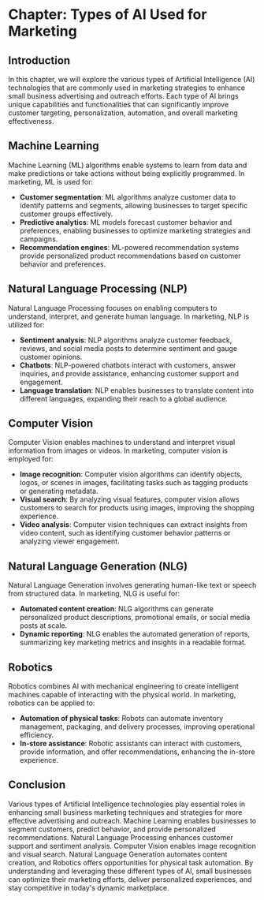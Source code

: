 Chapter: Types of AI Used for Marketing
=======================================

Introduction
------------

In this chapter, we will explore the various types of Artificial Intelligence (AI) technologies that are commonly used in marketing strategies to enhance small business advertising and outreach efforts. Each type of AI brings unique capabilities and functionalities that can significantly improve customer targeting, personalization, automation, and overall marketing effectiveness.

Machine Learning
----------------

Machine Learning (ML) algorithms enable systems to learn from data and make predictions or take actions without being explicitly programmed. In marketing, ML is used for:

* **Customer segmentation**: ML algorithms analyze customer data to identify patterns and segments, allowing businesses to target specific customer groups effectively.
* **Predictive analytics**: ML models forecast customer behavior and preferences, enabling businesses to optimize marketing strategies and campaigns.
* **Recommendation engines**: ML-powered recommendation systems provide personalized product recommendations based on customer behavior and preferences.

Natural Language Processing (NLP)
---------------------------------

Natural Language Processing focuses on enabling computers to understand, interpret, and generate human language. In marketing, NLP is utilized for:

* **Sentiment analysis**: NLP algorithms analyze customer feedback, reviews, and social media posts to determine sentiment and gauge customer opinions.
* **Chatbots**: NLP-powered chatbots interact with customers, answer inquiries, and provide assistance, enhancing customer support and engagement.
* **Language translation**: NLP enables businesses to translate content into different languages, expanding their reach to a global audience.

Computer Vision
---------------

Computer Vision enables machines to understand and interpret visual information from images or videos. In marketing, computer vision is employed for:

* **Image recognition**: Computer vision algorithms can identify objects, logos, or scenes in images, facilitating tasks such as tagging products or generating metadata.
* **Visual search**: By analyzing visual features, computer vision allows customers to search for products using images, improving the shopping experience.
* **Video analysis**: Computer vision techniques can extract insights from video content, such as identifying customer behavior patterns or analyzing viewer engagement.

Natural Language Generation (NLG)
---------------------------------

Natural Language Generation involves generating human-like text or speech from structured data. In marketing, NLG is useful for:

* **Automated content creation**: NLG algorithms can generate personalized product descriptions, promotional emails, or social media posts at scale.
* **Dynamic reporting**: NLG enables the automated generation of reports, summarizing key marketing metrics and insights in a readable format.

Robotics
--------

Robotics combines AI with mechanical engineering to create intelligent machines capable of interacting with the physical world. In marketing, robotics can be applied to:

* **Automation of physical tasks**: Robots can automate inventory management, packaging, and delivery processes, improving operational efficiency.
* **In-store assistance**: Robotic assistants can interact with customers, provide information, and offer recommendations, enhancing the in-store experience.

Conclusion
----------

Various types of Artificial Intelligence technologies play essential roles in enhancing small business marketing techniques and strategies for more effective advertising and outreach. Machine Learning enables businesses to segment customers, predict behavior, and provide personalized recommendations. Natural Language Processing enhances customer support and sentiment analysis. Computer Vision enables image recognition and visual search. Natural Language Generation automates content creation, and Robotics offers opportunities for physical task automation. By understanding and leveraging these different types of AI, small businesses can optimize their marketing efforts, deliver personalized experiences, and stay competitive in today's dynamic marketplace.

